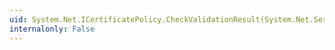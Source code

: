 ```yaml
---
uid: System.Net.ICertificatePolicy.CheckValidationResult(System.Net.ServicePoint,System.Security.Cryptography.X509Certificates.X509Certificate,System.Net.WebRequest,System.Int32)
internalonly: False
---
```

